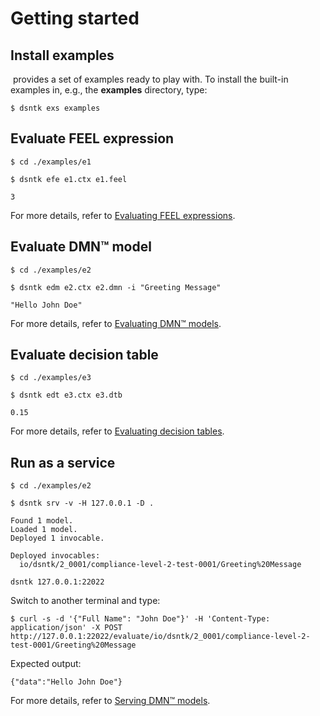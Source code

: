 # Getting started

## Install examples

&#8203;<DsntkName/> provides a set of examples ready to play with.
To install the built-in examples in, e.g., the **examples** directory, type:

```shell 
$ dsntk exs examples
```

## Evaluate FEEL expression

```shell
$ cd ./examples/e1
```

```shell
$ dsntk efe e1.ctx e1.feel
```

```ansi
3
```

For more details, refer to [Evaluating FEEL expressions](commands/command-efe.md).

## Evaluate DMN™ model

```shell
$ cd ./examples/e2
```

```shell
$ dsntk edm e2.ctx e2.dmn -i "Greeting Message"
```

```ansi
"Hello John Doe"
```

For more details, refer to [Evaluating DMN™ models](commands/command-edm.md).

## Evaluate decision table

```shell
$ cd ./examples/e3
```

```shell
$ dsntk edt e3.ctx e3.dtb
```

```ansi
0.15
```

For more details, refer to [Evaluating decision tables](commands/command-edt.md).

## Run as a service

```shell
$ cd ./examples/e2
```

```shell
$ dsntk srv -v -H 127.0.0.1 -D .
```

```ansi
Found 1 model.
Loaded 1 model.
Deployed 1 invocable.

Deployed invocables:
  io/dsntk/2_0001/compliance-level-2-test-0001/Greeting%20Message

dsntk 127.0.0.1:22022
```

Switch to another terminal and type:

```shell
$ curl -s -d '{"Full Name": "John Doe"}' -H 'Content-Type: application/json' -X POST http://127.0.0.1:22022/evaluate/io/dsntk/2_0001/compliance-level-2-test-0001/Greeting%20Message
```

Expected output:

```ansi
{"data":"Hello John Doe"}
```

For more details, refer to [Serving DMN™ models](commands/command-srv.md).
